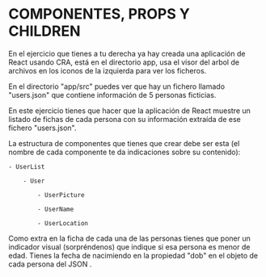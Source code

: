 # COMPONENTES, PROPS Y CHILDREN

En el ejercicio que tienes a tu derecha ya hay creada una aplicación de React usando CRA, está en el directorio app, usa el visor del arbol de archivos en los iconos de la izquierda para ver los ficheros.

En el directorio "app/src" puedes ver que hay un fichero llamado "users.json" que contiene información de 5 personas ficticias.

En este ejercicio tienes que hacer que la aplicación de React muestre un listado de fichas de cada persona con su información extraída de ese fichero "users.json".

La estructura de componentes que tienes que crear debe ser esta (el nombre de cada componente te da indicaciones sobre su contenido):

    - UserList

        - User

            - UserPicture

            - UserName

            - UserLocation

Como extra en la ficha de cada una de las personas tienes que poner un indicador visual (sorpréndenos) que indique si esa persona es menor de edad. Tienes la fecha de nacimiendo en la propiedad "dob" en el objeto de cada persona del JSON .
